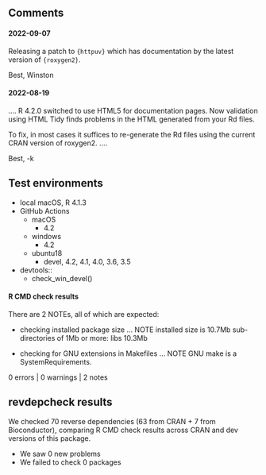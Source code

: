 ## Comments

#### 2022-09-07

Releasing a patch to `{httpuv}` which has documentation by the latest version of `{roxygen2}`.

Best,
Winston

#### 2022-08-19

....
R 4.2.0 switched to use HTML5 for documentation pages.  Now validation
using HTML Tidy finds problems in the HTML generated from your Rd
files.

To fix, in most cases it suffices to re-generate the Rd files using the
current CRAN version of roxygen2.
....

Best,
-k


## Test environments

* local macOS, R 4.1.3
* GitHub Actions
  * macOS
    * 4.2
  * windows
    * 4.2
  * ubuntu18
    * devel, 4.2, 4.1, 4.0, 3.6, 3.5
* devtools::
  * check_win_devel()

#### R CMD check results

There are 2 NOTEs, all of which are expected:

* checking installed package size ... NOTE
  installed size is 10.7Mb
  sub-directories of 1Mb or more:
    libs  10.3Mb


* checking for GNU extensions in Makefiles ... NOTE
GNU make is a SystemRequirements.

0 errors | 0 warnings | 2 notes

## revdepcheck results

We checked 70 reverse dependencies (63 from CRAN + 7 from Bioconductor), comparing R CMD check results across CRAN and dev versions of this package.

 * We saw 0 new problems
 * We failed to check 0 packages
